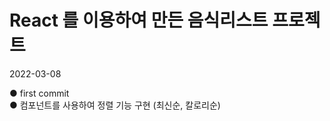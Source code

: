 # React 를 이용하여 만든 음식리스트 프로젝트

2022-03-08<br>

● first commit<br>
● 컴포넌트를 사용하여 정렬 기능 구현 (최신순, 칼로리순)<br>
